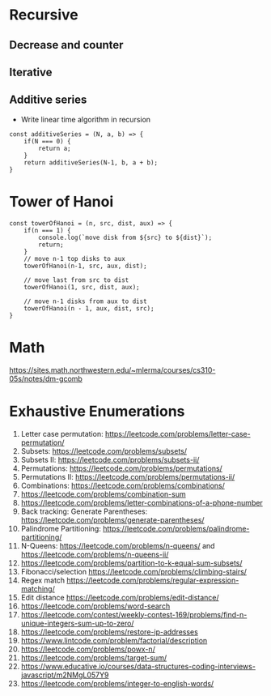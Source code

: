# Recursive
## Decrease and counter
## Iterative
## Additive series
- Write linear time algorithm in recursion
```
const additiveSeries = (N, a, b) => {
    if(N === 0) {
        return a;
    }
    return additiveSeries(N-1, b, a + b);
}
```
# Tower of Hanoi
```
const towerOfHanoi = (n, src, dist, aux) => {
    if(n === 1) {
        console.log(`move disk from ${src} to ${dist}`);
        return;
    }
    // move n-1 top disks to aux
    towerOfHanoi(n-1, src, aux, dist);

    // move last from src to dist
    towerOfHanoi(1, src, dist, aux);

    // move n-1 disks from aux to dist
    towerOfHanoi(n - 1, aux, dist, src);
}

```
# Math
https://sites.math.northwestern.edu/~mlerma/courses/cs310-05s/notes/dm-gcomb
# Exhaustive Enumerations

1. Letter case permutation: https://leetcode.com/problems/letter-case-permutation/
2. Subsets: https://leetcode.com/problems/subsets/
3. Subsets II: https://leetcode.com/problems/subsets-ii/
4. Permutations: https://leetcode.com/problems/permutations/
5. Permutations II: https://leetcode.com/problems/permutations-ii/
6. Combinations: https://leetcode.com/problems/combinations/
6. https://leetcode.com/problems/combination-sum
6. https://leetcode.com/problems/letter-combinations-of-a-phone-number
7. Back tracking: Generate Parentheses: https://leetcode.com/problems/generate-parentheses/
8. Palindrome Partitioning: https://leetcode.com/problems/palindrome-partitioning/
9. N-Queens: https://leetcode.com/problems/n-queens/ 
and https://leetcode.com/problems/n-queens-ii/
9. https://leetcode.com/problems/partition-to-k-equal-sum-subsets/
10. Fibonacci/selection https://leetcode.com/problems/climbing-stairs/
11. Regex match https://leetcode.com/problems/regular-expression-matching/
12. Edit distance https://leetcode.com/problems/edit-distance/
13. https://leetcode.com/problems/word-search
14. https://leetcode.com/contest/weekly-contest-169/problems/find-n-unique-integers-sum-up-to-zero/
15. https://leetcode.com/problems/restore-ip-addresses
16. https://www.lintcode.com/problem/factorial/description
17. https://leetcode.com/problems/powx-n/
18. https://leetcode.com/problems/target-sum/
19. https://www.educative.io/courses/data-structures-coding-interviews-javascript/m2NMgL057Y9
20. https://leetcode.com/problems/integer-to-english-words/